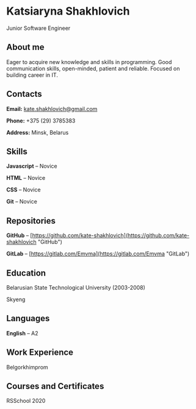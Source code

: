 # Katsiaryna Shakhlovich
Junior Software Engineer
## About me
Eager to acquire new knowledge and skills in programming. Good communication skills, open-minded, patient and reliable. Focused on building career in IT.
## Contacts
**Email:** [kate.shakhlovich@gmail.com](kate.shakhlovich@gmail.com "Email")  

**Phone:** +375 (29) 3785383  

**Address:** Minsk, Belarus  

## Skills
**Javascript** – Novice  

**HTML** – Novice  

**CSS** – Novice  

**Git** – Novice  

## Repositories
**GitHub** – [https://github.com/kate-shakhlovich](https://github.com/kate-shakhlovich "GitHub")  

**GitLab** – [https://gitlab.com/Emvma](https://gitlab.com/Emvma "GitLab")  

## Education
Belarusian State Technological University  (2003-2008)

Skyeng  

## Languages
**English** – A2
## Work Experience
Belgorkhimprom
## Courses and Certificates
RSSchool 2020
